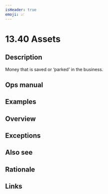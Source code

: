 ```yaml
---
isHeader: true
emoji: 📈
---
```


# 13.40 Assets

## Description

Money that is saved or ‘parked’ in the business.

## Ops manual

## Examples

## Overview

## Exceptions

## Also see

## Rationale

## Links
